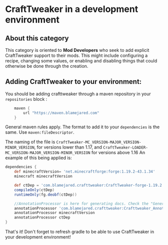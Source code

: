 # CraftTweaker in a development environment

## About this category

This category is oriented to **Mod Developers** who seek to add explicit CraftTweaker support to their mods. This might include configuring a recipe, changing some values, or enabling and disabling things that could otherwise be done through the creation.

## Adding CraftTweaker to your environment:

You should be adding crafttweaker through a maven repository in your `repositories` block :

```groovy   
    maven {
        url "https://maven.blamejared.com"
    }
```
General maven rules apply. The format to add it to your `dependencies` is the same. Use `maven:fileDescriptor`.

The naming of the file is `CraftTweaker-MC_VERSION-MAJOR_VERSION-MINOR_VERSION`, for versions lower than 1.17, and `CraftTweaker-LOADER-MC_VERSION-MAJOR_VERSION-MINOR_VERSION` for versions above 1.16 An example of this being applied is:

```groovy
dependencies {
    def minecraftVersion= 'net.minecraftforge:forge:1.19.2-43.1.34'
    minecraft minecraftVersion

    def ctDep = 'com.blamejared.crafttweaker:CraftTweaker-forge-1.19.2:10.0.1'
    compileOnly(ctDep)
    runtimeOnly(fg.deobf(ctDep))

    //AnnotationProcessor is here for generating docs. Check the "Generating Docs" page for more information
    annotationProcessor 'com.blamejared.crafttweaker:Crafttweaker_Annotation_Processors:3.0.0.10'
    annotationProcessor minecraftVersion
    annotationProcessor ctDep
}
```

That's it! Don't forget to refresh gradle to be able to use CraftTweaker in your development environment!
